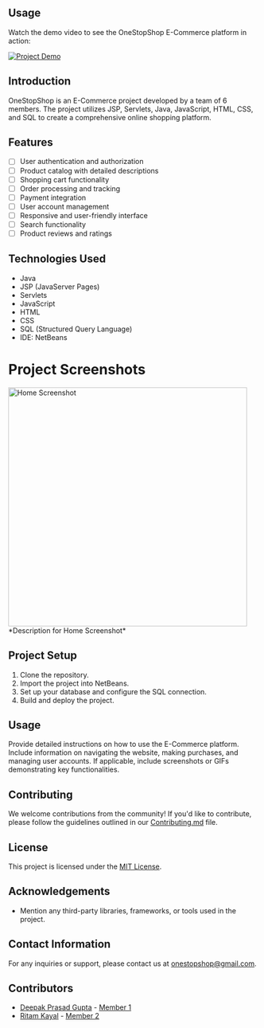 ## Usage

Watch the demo video to see the OneStopShop E-Commerce platform in action:

[![Project Demo](https://img.youtube.com/vi/gtdGP80gPCI/0.jpg)](https://www.youtube.com/watch?v=gtdGP80gPCI&autoplay=1)


## Introduction

OneStopShop is an E-Commerce project developed by a team of 6 members. The project utilizes JSP, Servlets, Java, JavaScript, HTML, CSS, and SQL to create a comprehensive online shopping platform.

## Features

- [ ] User authentication and authorization
- [ ] Product catalog with detailed descriptions
- [ ] Shopping cart functionality
- [ ] Order processing and tracking
- [ ] Payment integration
- [ ] User account management
- [ ] Responsive and user-friendly interface
- [ ] Search functionality
- [ ] Product reviews and ratings

## Technologies Used

- Java
- JSP (JavaServer Pages)
- Servlets
- JavaScript
- HTML
- CSS
- SQL (Structured Query Language)
- IDE: NetBeans

  
# Project Screenshots

<img src="https://github.com/SatyamkrJha85/OneStopShop/assets/111700337/5632b30b-3603-43e7-abec-f2f1185b749d" alt="Home Screenshot" width="480">
*Description for Home Screenshot*



## Project Setup

1. Clone the repository.
2. Import the project into NetBeans.
3. Set up your database and configure the SQL connection.
4. Build and deploy the project.

## Usage

Provide detailed instructions on how to use the E-Commerce platform. Include information on navigating the website, making purchases, and managing user accounts. If applicable, include screenshots or GIFs demonstrating key functionalities.

## Contributing

We welcome contributions from the community! If you'd like to contribute, please follow the guidelines outlined in our [Contributing.md](CONTRIBUTING.md) file.

## License

This project is licensed under the [MIT License](LICENSE).

## Acknowledgements

- Mention any third-party libraries, frameworks, or tools used in the project.

## Contact Information

For any inquiries or support, please contact us at [onestopshop@gmail.com](mailto:onestopshop@gmail.com).

## Contributors

- [Deepak Prasad Gupta](https://github.com/Deepak28032003) - [Member 1](https://github.com/Deepak28032003/member2)
- [Ritam Kayal](https://github.com/Ritam2000RK) - [Member 2](https://github.com/Ritam2000RK/member1)
